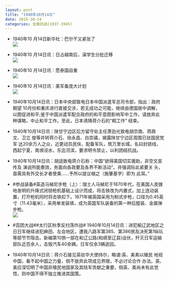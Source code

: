 ```yaml
---
layout: post
title: "1940年10月14日"
date: 2015-10-14
categories: 全面抗战(1937-1945)
---
```


<meta name="referrer" content="no-referrer" />

- 1940年10 月14日新华社：巴尔干又紧张了 <br/><img src="https://ww3.sinaimg.cn/large/aca367d8jw1ex131m8bj8j211m0h1agr.jpg" />

- 1940年10 月14日讯：日占越南后，滇学生分批迁移 <br/><img src="https://ww4.sinaimg.cn/large/aca367d8jw1ex11b68pgpj20ri0ds448.jpg" />

- 1940年10 月14日讯：愿泰国自重 <br/><img src="https://ww4.sinaimg.cn/large/aca367d8jw1ex0zkh3cpaj20qr0y7ttt.jpg" />

- 1940年10 月14日讯：美军备庞大计划 <br/><img src="https://ww3.sinaimg.cn/large/aca367d8jw1ex0xum19l0j20890kr772.jpg" />

- 1940年10月14日讯：日本中央部致电日本中国派遣军总司令部，指出：政府期望 10月份和重庆进行直接交涉，若无成功之可能，继续由德国居中调解， 以图促进和平;鉴于中国派遣军配合政府的和平意图影响军中工作，请放弃此种谋略，中止和平工作。至此，日本诱降蒋介石的“桐工作” 结束。 

- 1940年10月14日讯：陕甘宁边区后方留守处主任萧劲光致电胡宗南、蒋鼎文、卫立 煌等并转蒋介石、徐永昌、白崇禧，揭露陕甘宁边区周围已驻国民党军 达20余万人之众，近更动员民伕，配备军队，筑万里长城，名曰封锁线， 西起宁夏，南濒泾水，东迄河滨，要求明令禁止，以利团结抗战。 

- 1940年10月14日讯：胡适致电蒋介石称：中国“欲得美国切实援助，非空文宣传及 演说所能奏效，务面向各政要及各界不断活动”。并强调际此紧要关 头，亟需具有外交长才者使美……予所以提议植之（施肇基字）即为 此耳。” 

- #参战装备#英造马梯尼步枪（上）：瑞士人马梯尼于1870年代，在美国人皮拨地发明的升降式闭锁枪机基础上设计而成，将击铁改为内置式，加上连动装置，打开枪机同时将击铁扣下。1871年被英国采用为制式步枪，口径为0.45英寸（11.43毫米），采用单发装填，成为英国军队装备的第一种后膛装、金属弹步枪。 <br/><img src="https://ww1.sinaimg.cn/large/aca367d8jw1ex0fmq5udhj20ia1az0zp.jpg" />

- #百团大战##太行区秋季反扫荡作战# 1940年10月14日讯：进犯榆辽武地区之日日军继续进犯麻田、左会地区，遭我八路军第385、第386旅及决死第1纵队等部节节阻击。新编第10旅一部在和辽公路(和顺至辽县)设伏，歼灭日军运输部队近百余人，击毁汽车40余辆。日军仅余3辆逃回。 

- 1940年10月14日讯：蒋介石接见英驻华大使持尔，略谓:英、美素以殖民 地视中国，看不起中国之力量，倘不放弃此项成见界限，不必讨论合作 办法。英、美应深切明了中国非殖民地国家及其陆军贡献之重要，倘英、美尚未有此觉悟，则中国不得不独立推进其国策。  


